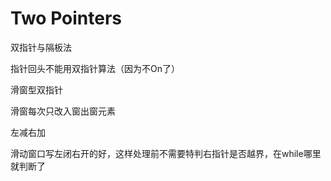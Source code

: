# Two Pointers

双指针与隔板法

指针回头不能用双指针算法（因为不On了）



滑窗型双指针

滑窗每次只改入窗出窗元素



左减右加



滑动窗口写左闭右开的好，这样处理前不需要特判右指针是否越界，在while哪里就判断了

